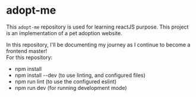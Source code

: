 # adopt-me
This ```adopt-me``` repository is used for learning reactJS purpose. This project is an implementation of a pet adoption website.


In this repository, I'll be documenting my journey as I continue to become a frontend master!  
For this repository:  
- npm install 
- npm install --dev (to use linting, and configured files) 
- npm run lint (to use the configured eslint) 
- npm run dev (for running development mode)
